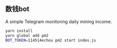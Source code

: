 数钱bot
----

A simple Telegram monitoring daily mining income.

```bash
yarn install
yarn global add pm2
BOT_TOKEN=114514echou pm2 start index.js
```